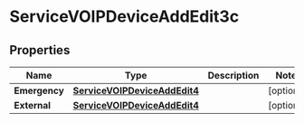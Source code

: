 

# ServiceVOIPDeviceAddEdit3c


## Properties

| Name | Type | Description | Notes |
|------------ | ------------- | ------------- | -------------|
|**Emergency** | [**ServiceVOIPDeviceAddEdit4**](ServiceVOIPDeviceAddEdit4.md) |  |  [optional] |
|**External** | [**ServiceVOIPDeviceAddEdit4**](ServiceVOIPDeviceAddEdit4.md) |  |  [optional] |



